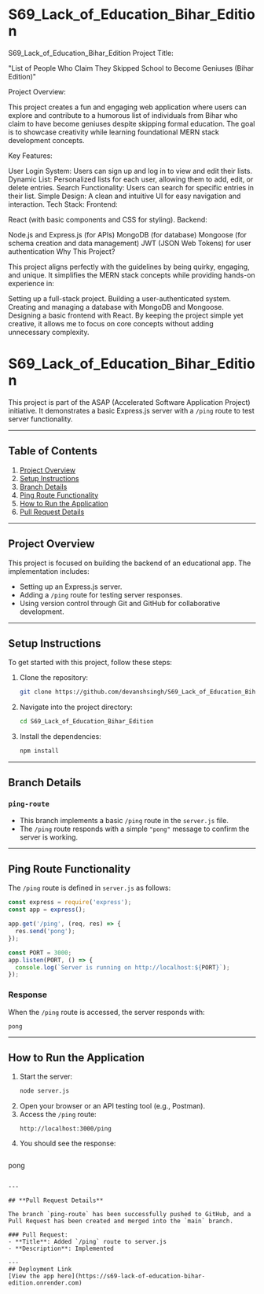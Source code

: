 # S69_Lack_of_Education_Bihar_Edition
S69_Lack_of_Education_Bihar_Edition
Project Title:

"List of People Who Claim They Skipped School to Become Geniuses (Bihar Edition)"

Project Overview:

This project creates a fun and engaging web application where users can explore and contribute to a humorous list of individuals from Bihar who claim to have become geniuses despite skipping formal education. The goal is to showcase creativity while learning foundational MERN stack development concepts.

Key Features:

User Login System: Users can sign up and log in to view and edit their lists.
Dynamic List: Personalized lists for each user, allowing them to add, edit, or delete entries.
Search Functionality: Users can search for specific entries in their list.
Simple Design: A clean and intuitive UI for easy navigation and interaction.
Tech Stack: Frontend:

React (with basic components and CSS for styling).
Backend:

Node.js and Express.js (for APIs)
MongoDB (for database)
Mongoose (for schema creation and data management)
JWT (JSON Web Tokens) for user authentication
Why This Project?

This project aligns perfectly with the guidelines by being quirky, engaging, and unique. It simplifies the MERN stack concepts while providing hands-on experience in:

Setting up a full-stack project.
Building a user-authenticated system.
Creating and managing a database with MongoDB and Mongoose.
Designing a basic frontend with React.
By keeping the project simple yet creative, it allows me to focus on core concepts without adding unnecessary complexity.

# **S69_Lack_of_Education_Bihar_Edition**

This project is part of the ASAP (Accelerated Software Application Project) initiative. It demonstrates a basic Express.js server with a `/ping` route to test server functionality.

---

## **Table of Contents**
1. [Project Overview](#project-overview)
2. [Setup Instructions](#setup-instructions)
3. [Branch Details](#branch-details)
4. [Ping Route Functionality](#ping-route-functionality)
5. [How to Run the Application](#how-to-run-the-application)
6. [Pull Request Details](#pull-request-details)

---

## **Project Overview**

This project is focused on building the backend of an educational app. The implementation includes:
- Setting up an Express.js server.
- Adding a `/ping` route for testing server responses.
- Using version control through Git and GitHub for collaborative development.

---

## **Setup Instructions**

To get started with this project, follow these steps:

1. Clone the repository:
   ```bash
   git clone https://github.com/devanshsingh/S69_Lack_of_Education_Bihar_Edition.git
   ```
2. Navigate into the project directory:
   ```bash
   cd S69_Lack_of_Education_Bihar_Edition
   ```
3. Install the dependencies:
   ```bash
   npm install
   ```

---

## **Branch Details**

### `ping-route`
- This branch implements a basic `/ping` route in the `server.js` file.
- The `/ping` route responds with a simple `"pong"` message to confirm the server is working.

---

## **Ping Route Functionality**

The `/ping` route is defined in `server.js` as follows:

```javascript
const express = require('express');
const app = express();

app.get('/ping', (req, res) => {
  res.send('pong');
});

const PORT = 3000;
app.listen(PORT, () => {
  console.log(`Server is running on http://localhost:${PORT}`);
});
```

### **Response**
When the `/ping` route is accessed, the server responds with:
```
pong
```

---

## **How to Run the Application**

1. Start the server:
   ```bash
   node server.js
   ```
2. Open your browser or an API testing tool (e.g., Postman).
3. Access the `/ping` route:
   ```text
   http://localhost:3000/ping
   ```
4. You should see the response:
   ```
pong
   ```

---

## **Pull Request Details**

The branch `ping-route` has been successfully pushed to GitHub, and a Pull Request has been created and merged into the `main` branch. 

### Pull Request:
- **Title**: Added `/ping` route to server.js
- **Description**: Implemented

---
## Deployment Link
[View the app here](https://s69-lack-of-education-bihar-edition.onrender.com)
